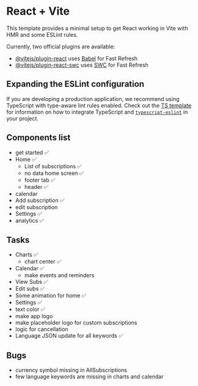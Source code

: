 # React + Vite

This template provides a minimal setup to get React working in Vite with HMR and some ESLint rules.

Currently, two official plugins are available:

- [@vitejs/plugin-react](https://github.com/vitejs/vite-plugin-react/blob/main/packages/plugin-react) uses [Babel](https://babeljs.io/) for Fast Refresh
- [@vitejs/plugin-react-swc](https://github.com/vitejs/vite-plugin-react/blob/main/packages/plugin-react-swc) uses [SWC](https://swc.rs/) for Fast Refresh

## Expanding the ESLint configuration

If you are developing a production application, we recommend using TypeScript with type-aware lint rules enabled. Check out the [TS template](https://github.com/vitejs/vite/tree/main/packages/create-vite/template-react-ts) for information on how to integrate TypeScript and [`typescript-eslint`](https://typescript-eslint.io) in your project.

## Components list

- get started ✅
- Home ✅
  - List of subscriptions ✅
  - no data home screen ✅
  - footer tab ✅
  - header ✅
- calendar
- Add subscription ✅
- edit subscription
- Settings ✅
- analytics ✅

## Tasks

- Charts ✅
  - chart center ✅
- Calendar ✅
  - make events and reminders
- View Subs ✅
- Edit subs ✅
- Some animation for home ✅
- Settings ✅
- text color ✅
- make app logo
- make placeholder logo for custom subscriptions
- logic for cancellation
- Language JSON update for all keywords ✅

## Bugs

- currency symbol missing in AllSubscriptions
- few language keywords are missing in charts and calendar
